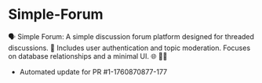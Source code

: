# Simple-Forum
🗣️ Simple Forum: A simple discussion forum platform designed for threaded discussions. 💬 Includes user authentication and topic moderation. Focuses on database relationships and a minimal UI. 🌐 🧑‍💻


- Automated update for PR #1-1760870877-177